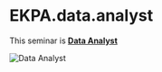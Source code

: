 # EKPA.data.analyst

This seminar is [**Data Analyst**](https://elearningekpa.gr/courses/data-analyst)

![Data Analyst](https://www.google.com/search?q=data+analyst&sxsrf=ALiCzsY1pK7n6PBq1HBJty2o_J9U43IshQ:1669576204186&source=lnms&tbm=isch&sa=X&ved=2ahUKEwj6tc2EiM_7AhW1oVwKHTZpAAEQ_AUoAXoECAEQAw&biw=1366&bih=657&dpr=1#imgrc=ZaPRusccyYW7gM)
